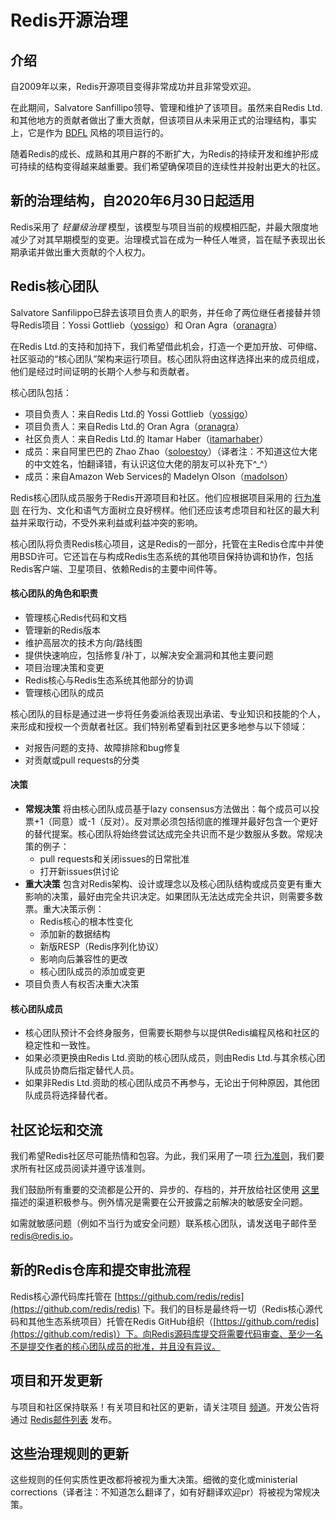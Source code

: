 # Redis开源治理

## 介绍

自2009年以来，Redis开源项目变得非常成功并且非常受欢迎。

在此期间，Salvatore Sanfillipo领导、管理和维护了该项目。虽然来自Redis Ltd.和其他地方的贡献者做出了重大贡献，但该项目从未采用正式的治理结构，事实上，它是作为 [BDFL](https://en.wikipedia.org/wiki/Benevolent_dictator_for_life) 风格的项目运行的。

随着Redis的成长、成熟和其用户群的不断扩大，为Redis的持续开发和维护形成可持续的结构变得越来越重要。我们希望确保项目的连续性并投射出更大的社区。

## 新的治理结构，自2020年6月30日起适用

Redis采用了 _轻量级治理_ 模型，该模型与项目当前的规模相匹配，并最大限度地减少了对其早期模型的变更。治理模式旨在成为一种任人唯贤，旨在赋予表现出长期承诺并做出重大贡献的个人权力。

## Redis核心团队

Salvatore Sanfilippo已辞去该项目负责人的职务，并任命了两位继任者接替并领导Redis项目：Yossi Gottlieb（[yossigo](https://github.com/yossigo)）和 Oran Agra（[oranagra](https://github.com/oranagra)）

在Redis Ltd.的支持和加持下，我们希望借此机会，打造一个更加开放、可伸缩、社区驱动的“核心团队”架构来运行项目。核心团队将由这样选择出来的成员组成，他们是经过时间证明的长期个人参与和贡献者。

核心团队包括：

* 项目负责人：来自Redis Ltd.的 Yossi Gottlieb（[yossigo](https://github.com/yossigo)）
* 项目负责人：来自Redis Ltd.的 Oran Agra（[oranagra](https://github.com/oranagra)）
* 社区负责人：来自Redis Ltd.的 Itamar Haber（[itamarhaber](https://github.com/itamarhaber)）
* 成员：来自阿里巴巴的 Zhao Zhao（[soloestoy](https://github.com/soloestoy)）（译者注：不知道这位大佬的中文姓名，怕翻译错，有认识这位大佬的朋友可以补充下^_^）
* 成员：来自Amazon Web Services的 Madelyn Olson（[madolson](https://github.com/madolson)）

Redis核心团队成员服务于Redis开源项目和社区。他们应根据项目采用的 [行为准则](https://www.contributor-covenant.org/) 在行为、文化和语气方面树立良好榜样。他们还应该考虑项目和社区的最大利益并采取行动，不受外来利益或利益冲突的影响。

核心团队将负责Redis核心项目，这是Redis的一部分，托管在主Redis仓库中并使用BSD许可。它还旨在与构成Redis生态系统的其他项目保持协调和协作，包括Redis客户端、卫星项目、依赖Redis的主要中间件等。

#### 核心团队的角色和职责

* 管理核心Redis代码和文档
* 管理新的Redis版本
* 维护高层次的技术方向/路线图
* 提供快速响应，包括修复/补丁，以解决安全漏洞和其他主要问题
* 项目治理决策和变更
* Redis核心与Redis生态系统其他部分的协调
* 管理核心团队的成员

核心团队的目标是通过进一步将任务委派给表现出承诺、专业知识和技能的个人，来形成和授权一个贡献者社区。我们特别希望看到社区更多地参与以下领域：

* 对报告问题的支持、故障排除和bug修复
* 对贡献或pull requests的分类

#### 决策

* **常规决策** 将由核心团队成员基于lazy consensus方法做出：每个成员可以投票+1（同意）或-1（反对）。反对票必须包括彻底的推理并最好包含一个更好的替代提案。核心团队将始终尝试达成完全共识而不是少数服从多数。常规决策的例子：
    * pull requests和关闭issues的日常批准
    * 打开新issues供讨论
* **重大决策** 包含对Redis架构、设计或理念以及核心团队结构或成员变更有重大影响的决策，最好由完全共识决定。如果团队无法达成完全共识，则需要多数票。重大决策示例：
    *   Redis核心的根本性变化
    *   添加新的数据结构
    *   新版RESP（Redis序列化协议）
    *   影响向后兼容性的更改
    *   核心团队成员的添加或变更
* 项目负责人有权否决重大决策

#### 核心团队成员

* 核心团队预计不会终身服务，但需要长期参与以提供Redis编程风格和社区的稳定性和一致性。
* 如果必须更换由Redis Ltd.资助的核心团队成员，则由Redis Ltd.与其余核心团队成员协商后指定替代人员。
* 如果非Redis Ltd.资助的核心团队成员不再参与，无论出于何种原因，其他团队成员将选择替代者。

## 社区论坛和交流

我们希望Redis社区尽可能热情和包容。为此，我们采用了一项 [行为准则](https://www.contributor-covenant.org/)，我们要求所有社区成员阅读并遵守该准则。

我们鼓励所有重要的交流都是公开的、异步的、存档的，并开放给社区使用 [这里](/community.md) 描述的渠道积极参与。例外情况是需要在公开披露之前解决的敏感安全问题。

如需就敏感问题（例如不当行为或安全问题）联系核心团队，请发送电子邮件至 [redis@redis.io](mailto:redis@redis.io)。

## 新的Redis仓库和提交审批流程

Redis核心源代码库托管在 [https://github.com/redis/redis](https://github.com/redis/redis) 下。我们的目标是最终将一切（Redis核心源代码和其他生态系统项目）托管在Redis GitHub组织（[https://github.com/redis](https://github.com/redis)）下。向Redis源码库提交将需要代码审查、至少一名不是提交作者的核心团队成员的批准，并且没有异议。

## 项目和开发更新

与项目和社区保持联系！有关项目和社区的更新，请关注项目 [频道](/community.md)。开发公告将通过 [Redis邮件列表](https://groups.google.com/forum/#!forum/redis-db) 发布。

## 这些治理规则的更新

这些规则的任何实质性更改都将被视为重大决策。细微的变化或ministerial corrections（译者注：不知道怎么翻译了，如有好翻译欢迎pr）将被视为常规决策。
